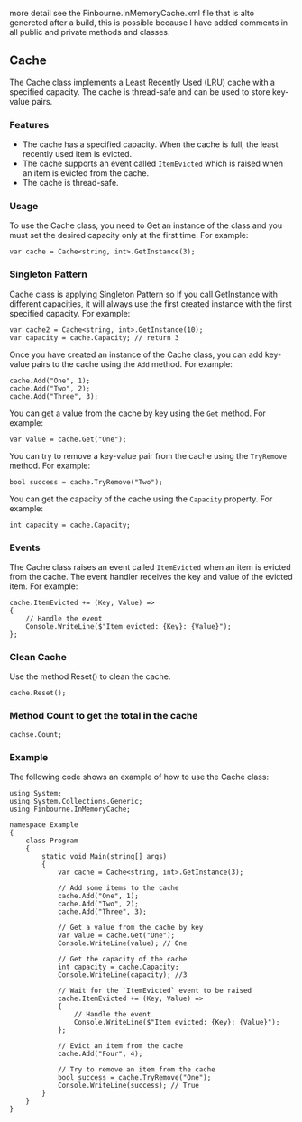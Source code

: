 more detail see the Finbourne.InMemoryCache.xml file  that is alto genereted after a build, this is possible 
because I have added comments in all public and private methods and classes.

## Cache

The Cache class implements a Least Recently Used (LRU) cache with a specified capacity. The cache is thread-safe and can be used to store key-value pairs.

### Features

* The cache has a specified capacity. When the cache is full, the least recently used item is evicted.
* The cache supports an event called `ItemEvicted` which is raised when an item is evicted from the cache.
* The cache is thread-safe.

### Usage

To use the Cache class, you need to Get an instance of the class and you must set the desired capacity only at the first time. For example:

```
var cache = Cache<string, int>.GetInstance(3);
```
### Singleton Pattern

Cache class is applying Singleton Pattern so If you call GetInstance with different capacities, it will always use  the first created instance with the first specified capacity. For example:

```
var cache2 = Cache<string, int>.GetInstance(10);
var capacity = cache.Capacity; // return 3
```

Once you have created an instance of the Cache class, you can add key-value pairs to the cache using the `Add` method. For example:

```
cache.Add("One", 1);
cache.Add("Two", 2);
cache.Add("Three", 3);
```

You can get a value from the cache by key using the `Get` method. For example:

```
var value = cache.Get("One");
```

You can try to remove a key-value pair from the cache using the `TryRemove` method. For example:

```
bool success = cache.TryRemove("Two");
```

You can get the capacity of the cache using the `Capacity` property. For example:

```
int capacity = cache.Capacity;
```

### Events

The Cache class raises an event called `ItemEvicted` when an item is evicted from the cache. The event handler receives the key and value of the evicted item. For example:

```
cache.ItemEvicted += (Key, Value) =>
{
    // Handle the event
    Console.WriteLine($"Item evicted: {Key}: {Value}");
};
```


### Clean Cache

Use the method Reset() to clean the cache.

```
cache.Reset();
```

### Method Count to get the total in the cache

```
cachse.Count;
```

### Example

The following code shows an example of how to use the Cache class:

```
using System;
using System.Collections.Generic;
using Finbourne.InMemoryCache;

namespace Example
{
    class Program
    {
        static void Main(string[] args)
        {
            var cache = Cache<string, int>.GetInstance(3);

            // Add some items to the cache
            cache.Add("One", 1);
            cache.Add("Two", 2);
            cache.Add("Three", 3);

            // Get a value from the cache by key
            var value = cache.Get("One");
            Console.WriteLine(value); // One

            // Get the capacity of the cache
            int capacity = cache.Capacity;
            Console.WriteLine(capacity); //3

            // Wait for the `ItemEvicted` event to be raised
            cache.ItemEvicted += (Key, Value) =>
            {
                // Handle the event
                Console.WriteLine($"Item evicted: {Key}: {Value}");
            };

            // Evict an item from the cache
            cache.Add("Four", 4);
  
            // Try to remove an item from the cache
            bool success = cache.TryRemove("One");
            Console.WriteLine(success); // True
        }
    }
}
```
